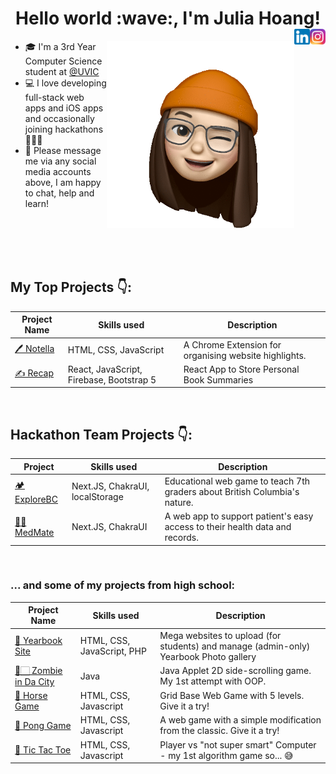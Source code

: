 <div align='center'><h1>Hello world :wave:,  I'm Julia Hoang!
</a><a href="https://www.instagram.com/julia_hoang" target="_blank" rel="nofollow"><img align="right" alt="JuliaHoang's Insta" width="25px" src="https://github.com/julhoang/julhoang/blob/main/social_media_icons/Instagram_icon.png"/></a><a href="https://www.linkedin.com/in/juliahoang/" target="_blank" rel="nofollow"><img align="right" alt="JuliaHoang's LinkedIn" width="25px" src="https://github.com/julhoang/julhoang/blob/main/social_media_icons/linkedin%20icon.png"/></a></h1></div>



<img src='https://github.com/julhoang/julhoang/blob/main/memoji-gif-1.gif' 
     width="300" 
     height="300"
     align='right'>


- 🎓 I'm a 3rd Year Computer Science student at <a href="https://www.uvic.ca">@UVIC</a>
- 💻 I love developing full-stack web apps and iOS apps and occasionally joining hackathons 🏃‍♀️💨
- 💬 Please message me via any social media accounts above, I am happy to chat, help and learn!

<br />
<br />
<br />
<br />

<!-- start work project section -->

## My Top Projects 👇:
<table>
  <thead>
    <tr>
      <th>Project Name</th>
      <th>Skills used</th>
      <th>Description</th>
    </tr>
  </thead>
  <tbody>
    <tr>
      <td><a href='https://github.com/julhoang/Notella'>🖊️ Notella</a></td>
      <td>HTML, CSS, JavaScript</td>
      <td>A Chrome Extension for organising website highlights.</td>
    </tr>
    <tr>
      <td><a href='https://julhoang.github.io/recap/'>✍️ Recap</a></td>
      <td>React, JavaScript, Firebase, Bootstrap 5</td>
      <td>React App to Store Personal Book Summaries</td>
    </tr>
  </tbody>
</table>

<br />

## Hackathon Team Projects 👇:
<table>
  <thead>
    <tr>
      <th>Project</th>
      <th>Skills used</th>
      <th>Description</th>
    </tr>
  </thead>
  <tbody>
    <tr>
      <td><a href='https://github.com/julhoang/wec-2023-neossat'>🏕️ ExploreBC</a></td>
      <td>Next.JS, ChakraUI, localStorage</td>
      <td>Educational web game to teach 7th graders about British Columbia's nature.</td>
    </tr>
    <tr>
      <td><a href='https://github.com/julhoang/code_hack_patient_app'>👩‍⚕️ MedMate</a></td>
      <td>Next.JS, ChakraUI</td>
      <td>A web app to support patient's easy access to their health data and records.</td>
    </tr>
  </tbody>
</table>

<br />

### ... and some of my projects from high school:
<table>
  <thead>
    <tr>
      <th>Project Name</th>
      <th>Skills used</th>
      <th>Description</th>
    </tr>
  </thead>
  <tbody>
    <tr>
      <td><a href='https://github.com/julhoang/yearbook_site'>📸 Yearbook Site</a></td>
      <td>HTML, CSS, JavaScript, PHP</td>
      <td>Mega websites to upload (for students) and manage (admin-only) Yearbook Photo gallery</td>
    </tr>
    <tr>
      <td><a href="https://github.com/julhoang/ZombieGame">🧟🏻 Zombie in Da City</a></td>
      <td>Java</td>
      <td>Java Applet 2D side-scrolling game. My 1st attempt with OOP.</td>
    </tr>
    <tr>
      <td><a href="https://julhoang.github.io/exercise10/">🏇 Horse Game</a></td>
      <td>HTML, CSS, Javascript</td>
      <td>Grid Base Web Game with 5 levels. Give it a try!</td>
    </tr>  
    <tr>
      <td><a href="https://julhoang.github.io/exercise9/">🏓 Pong Game</a></td>
      <td>HTML, CSS, Javascript</td>
      <td>A web game with a simple modification from the classic. Give it a try!</td>
    </tr>
    <tr>
      <td><a href='https://julhoang.github.io/exercise8/'>🏁 Tic Tac Toe</a></td>
      <td>HTML, CSS, Javascript</td>
      <td>Player vs "not super smart" Computer - my 1st algorithm game so... 😅</td>
    </tr>
  </tbody>
</table>
<br />
<br />





